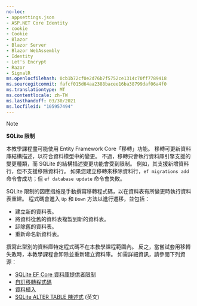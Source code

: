 ```yaml
---
no-loc:
- appsettings.json
- ASP.NET Core Identity
- cookie
- Cookie
- Blazor
- Blazor Server
- Blazor WebAssembly
- Identity
- Let's Encrypt
- Razor
- SignalR
ms.openlocfilehash: 0cb1b72cf0e2d76b7f5752ce1314c70ff7789418
ms.sourcegitcommit: fafcf015d64aa2388bacee16ba38799daf06a4f0
ms.translationtype: MT
ms.contentlocale: zh-TW
ms.lasthandoff: 03/30/2021
ms.locfileid: "105957494"
---
```

> [!NOTE]
> 
> **SQLite 限制**
>
> 本教學課程盡可能使用 Entity Framework Core「移轉」[](/ef/core/managing-schemas/migrations/?tabs=dotnet-core-cli)功能。 移轉可更新資料庫結構描述，以符合資料模型中的變更。 不過，移轉只會執行資料庫引擎支援的變更種類，而 SQLite 的結構描述變更功能會受到限制。 例如，其支援新增資料行，但不支援移除資料行。 如果您建立移轉來移除資料行，`ef migrations add` 命令會成功；但 `ef database update` 命令會失敗。 
>
> SQLite 限制的因應措施是手動撰寫移轉程式碼，以在資料表有所變更時執行資料表重建。 程式碼會進入 `Up` 和 `Down` 方法以進行遷移，並包括：
>
> * 建立新的資料表。
> * 將資料從舊的資料表複製到新的資料表。
> * 卸除舊的資料表。
> * 重新命名新資料表。
>
> 撰寫此型別的資料庫特定程式碼不在本教學課程範圍內。 反之，當嘗試套用移轉失敗時，本教學課程會卸除並重新建立資料庫。 如需詳細資訊，請參閱下列資源：
>
> * [SQLite EF Core 資料庫提供者限制](/ef/core/providers/sqlite/limitations)
> * [自訂移轉程式碼](/ef/core/managing-schemas/migrations/#customize-migration-code)
> * [資料植入](/ef/core/modeling/data-seeding)
> * [SQLite ALTER TABLE 陳述式](https://sqlite.org/lang_altertable.html) \(英文\)